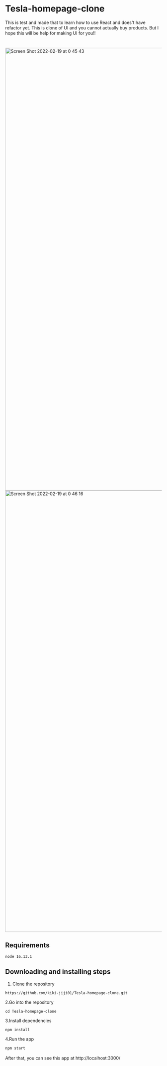 # Tesla-homepage-clone
This is test and made that to learn how to use React and does't have refactor yet.
This is clone of UI and you cannot actually buy products. But I hope this will be help for making UI for you!!

#
<img width="1420" alt="Screen Shot 2022-02-19 at 0 45 43" src="https://user-images.githubusercontent.com/77915080/154715283-45ef883d-16b3-47e2-befb-d679dbe7d1d9.png">
<img width="1417" alt="Screen Shot 2022-02-19 at 0 46 16" src="https://user-images.githubusercontent.com/77915080/154715301-edafafbd-9ea5-45ef-9c4f-4c4fa6f77ffa.png">




## Requirements

```
node 16.13.1

```


## Downloading and installing steps

1. Clone the repository

```
https://github.com/kiki-jiji01/Tesla-homepage-clone.git
```
2.Go into the repository
```
cd Tesla-homepage-clone

```

3.Install dependencies
```
npm install
```

4.Run the app

```
npm start
```

After that, you can see this app  at http://localhost:3000/　　　
